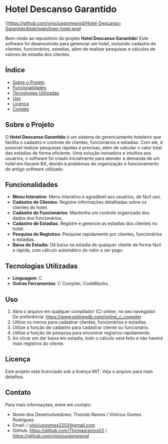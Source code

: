 # Hotel Descanso Garantido

!(https://github.com/viniciusgomesrod/Hotel-Descanso-Garantido/blob/main/logo-hotel.png)

Bem-vindo ao repositório do projeto **Hotel Descanso Garantido**! Este software foi desenvolvido para gerenciar um hotel, incluindo cadastro de clientes, funcionários, estadias, além de realizar pesquisas e cálculos de valores de estadia dos clientes. 



## Índice

- [Sobre o Projeto](#sobre-o-projeto)
- [Funcionalidades](#funcionalidades)
- [Tecnologias Utilizadas](#tecnologias-utilizadas)
- [Uso](#uso)
- [Licença](#licença)
- [Contato](#contato)

## Sobre o Projeto

O **Hotel Descanso Garantido** é um sistema de gerenciamento hoteleiro que facilita o cadastro e controle de clientes, funcionários e estadias. Com ele, é possível realizar pesquisas rápidas e precisas, além de calcular o valor total das estadias de forma eficiente.
Uma solução inovadora e intuitiva aos usuários, o software foi criado inicialmente para atender a demanda de um hotel em Itacaré-BA, devido à problemas de organização e funcionamento do antigo software utilizado.

## Funcionalidades

- **Menu Interativo**: Menu interativo e agradável aos usuários, de fácil uso.
- **Cadastro de Clientes**: Registre informações detalhadas sobre os clientes do hotel.
- **Cadastro de Funcionários**: Mantenha um controle organizado dos dados dos funcionários.
- **Cadastro de Estadias**: Registre e gerencie as estadias dos clientes no hotel.
- **Pesquisa de Registros**: Pesquise rapidamente por clientes, funcionários e estadias.
- **Baixa de Estadia**: Dê baixa na estadia de qualquer cliente de forma fácil e rápida, com cálculo automático do valor a ser pago.

## Tecnologias Utilizadas

- **Linguagem**: C
- **Outras Ferramentas**: C Compiler, CodeBlocks.

## Uso

1. Abra o arquivo em qualquer compilador (C) online, no seu navegador. De preferência: https://www.onlinegdb.com/online_c_compiler
2. Utilize os menus para cadastrar clientes, funcionários e estadias.
3. Utilize a função de cadastro para cadastrar cliente ou funcionário.
4. Utilize a função de pesquisa para encontrar registros rapidamente.
5. Ao clicar em dar baixa em estadia, todo o cálculo será feito e não haverá mais registros do cliente.

## Licença

Este projeto está licenciado sob a licença MIT. Veja o arquivo para mais detalhes.

## Contato

Para mais informações, entre em contato:

- Nome dos Desenvolvedores: Thomás Ramos / Vinícius Gomes Rodrigues
- Email: / viniciusgomes2202@gmail.com
- GitHub: https://github.com/Thomasramos02 / https://github.com/viniciusgomesrod
